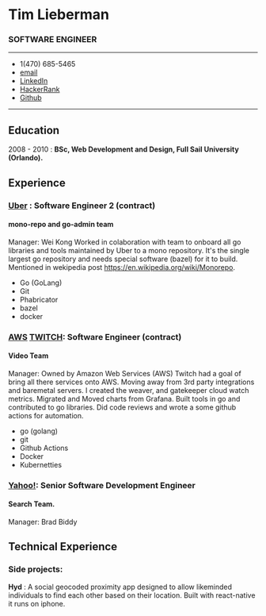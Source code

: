 # Tim Lieberman
### SOFTWARE ENGINEER
-------------------     ----------------------------

* 1(470) 685-5465
* [email](tim.lieberman@icloud.com) 
* [LinkedIn](www.linkedin.com/in/tim-lieberman) 
* [HackerRank](www.hackerrank.com/gatekeeper) 
* [Github](www.github.com/tmli3b3rm4n)
-----------------------------------------------

Education
---------

 2008 - 2010
 : **BSc, Web Development and Design, Full Sail University (Orlando).**

Experience
----------

### [Uber](http://www.uber.com) : Software Engineer 2 (contract)
#### mono-repo and go-admin team
Manager: Wei Kong
Worked in colaboration with team to onboard all go libraries and tools maintained by Uber to a mono repository. It's the
single largest go repository and needs special software (bazel) for it to build.  Mentioned in wekipedia post 
https://en.wikipedia.org/wiki/Monorepo.

* Go (GoLang)
* Git
* Phabricator
* bazel
* docker


### [AWS](www.aws.com) [TWITCH](www.twitch.tv): Software Engineer (contract)
#### Video Team
Manager: 
Owned by Amazon Web Services (AWS) Twitch had a goal of bring all there services onto AWS.  Moving away from
3rd party integrations and baremetal servers.   I created the weaver, and gatekeeper cloud watch metrics.  Migrated and Moved charts 
from Grafana. Built tools in go and contributed to go libraries.  Did code reviews and wrote a some 
github actions for automation.

* go (golang)
* git 
* Github Actions
* Docker 
* Kubernetties 

### [Yahoo!](www.yahoo.com): Senior Software Development Engineer
#### Search Team. 
Manager: Brad Biddy


Technical Experience
--------------------

### Side projects:
**Hyd** : A social geocoded proximity app designed to allow likeminded individuals to find each other based on their location.
Built with react-native it runs on iphone. 
